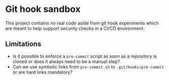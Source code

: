 # Git hook sandbox
This project contains no real code aside from git hook experiments which are
meant to help support security checks in a CI/CD environment.
## Limitations
* Is it possible to enforce a `pre-commit` script as soon as a repository is
cloned or does it always need to be a manual step?
* Can we use symbolic links from `pre-commit.sh` to `.git/hooks/pre-commit`
or are hard links mandatory?
